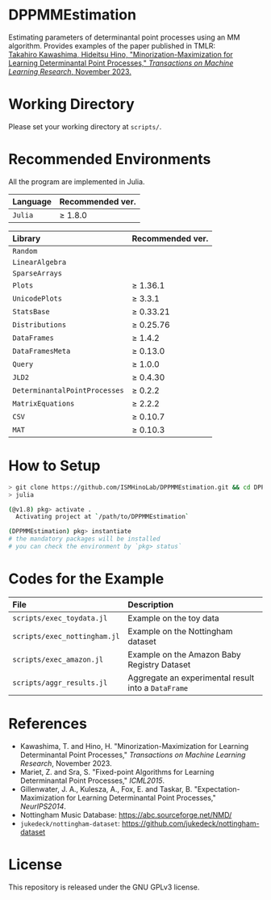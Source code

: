 # DPPMMEstimation
Estimating parameters of determinantal point processes using an MM algorithm.
Provides examples of the paper published in TMLR:  
[Takahiro Kawashima, Hideitsu Hino, "Minorization-Maximization for Learning Determinantal Point Processes," _Transactions on Machine Learning Research_, November 2023.](https://openreview.net/forum?id=65AzNvY73Q)

# Working Directory
Please set your working directory at `scripts/`.

# Recommended Environments
All the program are implemented in Julia.  

|Language|Recommended ver.|
|:------|:---------------|
|`Julia`  |≥ 1.8.0|

|Library|Recommended ver.|
|:------|:---------------|
|`Random`  ||
|`LinearAlgebra`  ||
|`SparseArrays`  ||
|`Plots`  |≥ 1.36.1|
|`UnicodePlots`  |≥ 3.3.1|
|`StatsBase`  |≥ 0.33.21|
|`Distributions`  |≥ 0.25.76|
|`DataFrames`  |≥ 1.4.2|
|`DataFramesMeta`  |≥ 0.13.0|
|`Query`  |≥ 1.0.0|
|`JLD2`  |≥ 0.4.30|
|`DeterminantalPointProcesses`  |≥ 0.2.2|
|`MatrixEquations`  |≥ 2.2.2|
|`CSV`  |≥ 0.10.7|
|`MAT`  |≥ 0.10.3|

# How to Setup

```sh
> git clone https://github.com/ISMHinoLab/DPPMMEstimation.git && cd DPPMMEstimation
> julia

(@v1.8) pkg> activate .
  Activating project at `/path/to/DPPMMEstimation`

(DPPMMEstimation) pkg> instantiate
# the mandatory packages will be installed
# you can check the environment by `pkg> status`
```

# Codes for the Example

|File|Description|
|:---|:----------|
|`scripts/exec_toydata.jl`|Example on the toy data|
|`scripts/exec_nottingham.jl`|Example on the Nottingham dataset|
|`scripts/exec_amazon.jl`|Example on the Amazon Baby Registry Dataset|
|`scripts/aggr_results.jl`|Aggregate an experimental result into a `DataFrame`|


# References
- Kawashima, T. and Hino, H. "Minorization-Maximization for Learning Determinantal Point Processes," _Transactions on Machine Learning Research_, November 2023.
- Mariet, Z. and Sra, S. "Fixed-point Algorithms for Learning Determinantal Point Processes," _ICML2015_.  
- Gillenwater, J. A., Kulesza, A., Fox, E. and Taskar, B. "Expectation-Maximization for Learning Determinantal Point Processes," _NeurIPS2014_.
- Nottingham Music Database: https://abc.sourceforge.net/NMD/
- `jukedeck/nottingham-dataset`: https://github.com/jukedeck/nottingham-dataset

# License
This repository is released under the GNU GPLv3 license.
